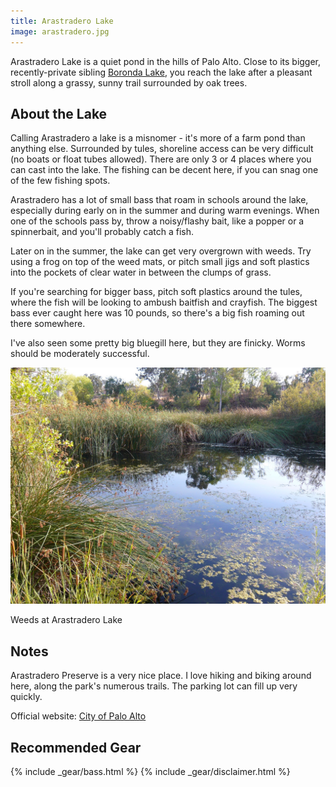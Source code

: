 ```yaml
---
title: Arastradero Lake
image: arastradero.jpg
---
```


Arastradero Lake is a quiet pond in the hills of Palo Alto. Close to its bigger, recently-private sibling [Boronda Lake](/boronda), you reach the lake after a pleasant stroll along a grassy, sunny trail surrounded by oak trees.

## About the Lake

Calling Arastradero a lake is a misnomer - it's more of a farm pond than anything else. Surrounded by tules, shoreline access can be very difficult (no boats or float tubes allowed). There are only 3 or 4 places where you can cast into the lake. The fishing can be decent here, if you can snag one of the few fishing spots.

Arastradero has a lot of small bass that roam in schools around the lake, especially during early on in the summer and during warm evenings. When one of the schools pass by, throw a noisy/flashy bait, like a popper or a spinnerbait, and you'll probably catch a fish. 

Later on in the summer, the lake can get very overgrown with weeds. Try using a frog on top of the weed mats, or pitch small jigs and soft plastics into the pockets of clear water in between the clumps of grass.

If you're searching for bigger bass, pitch soft plastics around the tules, where the fish will be looking to ambush baitfish and crayfish. The biggest bass ever caught here was 10 pounds, so there's a big fish roaming out there somewhere.

I've also seen some pretty big bluegill here, but they are finicky. Worms should be moderately successful.

![Weeds at Arastradero Lake](/assets/images/arastraderoweeds.jpg)
<div class="caption">Weeds at Arastradero Lake</div>

## Notes
Arastradero Preserve is a very nice place. I love hiking and biking around here, along the park's numerous trails. The parking lot can fill up very quickly.

Official website: [City of Palo Alto](http://www.cityofpaloalto.org/gov/depts/csd/parks/preserves/arastradero/)

## Recommended Gear

{% include _gear/bass.html %}
{% include _gear/disclaimer.html %}

<!--
From the old ichthy.com:
```
Pros: lots of cover, light pressure, good catfishing

Cons: almost no shoreline access, no watercraft

Description: A very small pond on the side of a popular mountain biking and running trail in Palo Alto. You have to park on Arastradero Road and walk a quarter mile or so on the trail to the lake. It is circled with tules. So many tules that there are only a few places to fish from the bank. And for some reason that escapes me, you are not allowed to put a float tube or anything else in this lake.

Fish Largemouth Bass: There are bass in here, but getting to them can be problematic. Fish EARLY in the morning with topwater, then go to small plastics or jigs in the day. I've had most success dropping small baits into pockets of weeds or tules.

Catfish: This can be a good catfish lake. It is stocked on the rare occasion with channels. But I think it also has a good sustaining population of its own. Try chicken liver or nightcrawlers 4 feet under a small bobber and cast towards the middle of the lake. 
```
-->